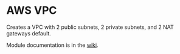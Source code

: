 # AWS VPC

Creates a VPC with 2 public subnets, 2 private subnets, and 2 NAT gateways default.

Module documentation is in the [wiki](https://github.com/HealthcareBlocks/hcblocks-terraform-modules-aws/wiki/vpc).
